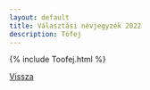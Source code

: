 ```yaml
---
layout: default
title: Választási névjegyzék 2022
description: Tófej
---
```


{% include Toofej.html %}

[Vissza](./)